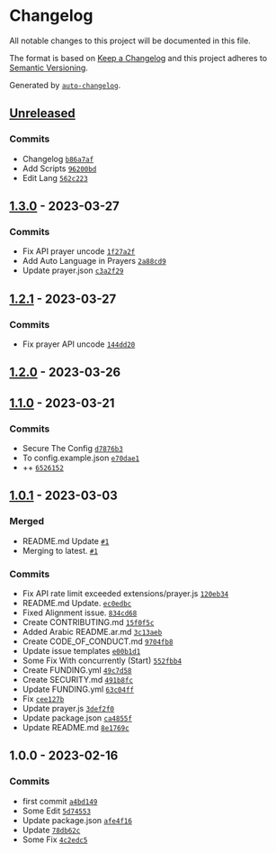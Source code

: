 # Changelog

All notable changes to this project will be documented in this file.

The format is based on [Keep a Changelog](https://keepachangelog.com/en/1.0.0/)
and this project adheres to [Semantic Versioning](https://semver.org/spec/v2.0.0.html).

Generated by [`auto-changelog`](https://github.com/CookPete/auto-changelog).

## [Unreleased](https://github.com/4i8/quranbot/compare/1.3.0...HEAD)

### Commits

- Changelog [`b86a7af`](https://github.com/4i8/quranbot/commit/b86a7af7e9bf69513e4928025f12f8c093297d8e)
- Add Scripts [`96200bd`](https://github.com/4i8/quranbot/commit/96200bdc3764f119cc30807dcaf7ad2bdb49eeca)
- Edit Lang [`562c223`](https://github.com/4i8/quranbot/commit/562c223be37b794af8d5c7ceab8b919aef154ee8)

## [1.3.0](https://github.com/4i8/quranbot/compare/1.2.1...1.3.0) - 2023-03-27

### Commits

- Fix API prayer uncode [`1f27a2f`](https://github.com/4i8/quranbot/commit/1f27a2f43157c07ddc3697a1151ac13d4c13b76b)
- Add Auto Language in Prayers [`2a88cd9`](https://github.com/4i8/quranbot/commit/2a88cd986f6e82dc9e5463ccc3039773a4c71377)
- Update prayer.json [`c3a2f29`](https://github.com/4i8/quranbot/commit/c3a2f29322743e80d30e02d811daac58c31c9f1e)

## [1.2.1](https://github.com/4i8/quranbot/compare/1.2.0...1.2.1) - 2023-03-27

### Commits

- Fix prayer API uncode [`144dd20`](https://github.com/4i8/quranbot/commit/144dd202ae41af238506c92133a5df38ec47d488)

## [1.2.0](https://github.com/4i8/quranbot/compare/1.1.0...1.2.0) - 2023-03-26

## [1.1.0](https://github.com/4i8/quranbot/compare/1.0.1...1.1.0) - 2023-03-21

### Commits

- Secure The Config [`d7876b3`](https://github.com/4i8/quranbot/commit/d7876b37c520c4326b3796a70ad0d18c430bfd3c)
- To config.example.json [`e70dae1`](https://github.com/4i8/quranbot/commit/e70dae12c6810b37741ec262b41f5194a68ccb32)
- ++ [`6526152`](https://github.com/4i8/quranbot/commit/652615217f1bdc396c242a16d94ea19ddeefd415)

## [1.0.1](https://github.com/4i8/quranbot/compare/1.0.0...1.0.1) - 2023-03-03

### Merged

- README.md Update [`#1`](https://github.com/4i8/quranbot/pull/1)
- Merging to latest. [`#1`](https://github.com/4i8/quranbot/pull/1)

### Commits

- Fix API rate limit exceeded extensions/prayer.js [`120eb34`](https://github.com/4i8/quranbot/commit/120eb346957ad64ed2015dc530b67f092c34cc8e)
- README.md Update. [`ec0edbc`](https://github.com/4i8/quranbot/commit/ec0edbc092f1138fcfd7fd10159365fff4d7fc76)
- Fixed Alignment issue. [`834cd68`](https://github.com/4i8/quranbot/commit/834cd68a064036a9b9d258a0aa93000ada38de2e)
- Create CONTRIBUTING.md [`15f0f5c`](https://github.com/4i8/quranbot/commit/15f0f5cc790f77db01a977e912484bca97141a7d)
- Added Arabic README.ar.md [`3c13aeb`](https://github.com/4i8/quranbot/commit/3c13aebbf4ee45e8cd8701149351203ba09c729a)
- Create CODE_OF_CONDUCT.md [`9704fb8`](https://github.com/4i8/quranbot/commit/9704fb83511e388d7ff16c334d155fe894aad934)
- Update issue templates [`e00b1d1`](https://github.com/4i8/quranbot/commit/e00b1d1aebd18e79a49559af6af9888e043e4ef8)
- Some Fix With concurrently (Start) [`552fbb4`](https://github.com/4i8/quranbot/commit/552fbb47374aec81af8cab68116a47a9c4d9b194)
- Create FUNDING.yml [`49c7d58`](https://github.com/4i8/quranbot/commit/49c7d5818971545d4b5231ecc00f420b31d47e76)
- Create SECURITY.md [`491b8fc`](https://github.com/4i8/quranbot/commit/491b8fcfbbdc2a63255c7059c9165622d36d06ce)
- Update FUNDING.yml [`63c04ff`](https://github.com/4i8/quranbot/commit/63c04ffaac9088d0f8042ea28124232e9d5639c3)
- Fix [`cee127b`](https://github.com/4i8/quranbot/commit/cee127b8268049e36ff7e3f647cf9c4d0d3686af)
- Update prayer.js [`3def2f0`](https://github.com/4i8/quranbot/commit/3def2f05fd906cee9fd13d0316e22e1ba769e4ea)
- Update package.json [`ca4855f`](https://github.com/4i8/quranbot/commit/ca4855fe56e366291491bc04e8d1ac2f0a5e49c8)
- Update README.md [`8e1769c`](https://github.com/4i8/quranbot/commit/8e1769c8101a03b063f0f7f87df0ba533a492fc2)

## 1.0.0 - 2023-02-16

### Commits

- first commit [`a4bd149`](https://github.com/4i8/quranbot/commit/a4bd1498c74095a4bad8d3f94ff6fa2d886fc9c8)
- Some Edit [`5d74553`](https://github.com/4i8/quranbot/commit/5d745531daa54537474f34bc13503385e1216c58)
- Update package.json [`afe4f16`](https://github.com/4i8/quranbot/commit/afe4f164da6840938f3fc70a8169e976ba04f47b)
- Update [`78db62c`](https://github.com/4i8/quranbot/commit/78db62c55932d816a824454039f60b4b27b45b9b)
- Some Fix [`4c2edc5`](https://github.com/4i8/quranbot/commit/4c2edc5d422ab5c6e5cf283db40e758916d7d5f8)

